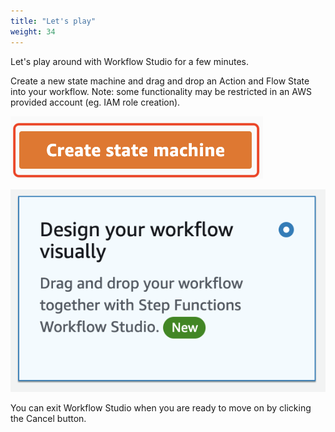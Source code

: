 ```yaml
---
title: "Let's play"
weight: 34
---
```


Let's play around with Workflow Studio for a few minutes.

Create a new state machine and drag and drop an Action and Flow State into your workflow. Note: some functionality may be restricted in an AWS provided account (eg. IAM role creation).

![Create State Machine](/static/img/module-1/create-state-machine.png)

![Design Visually](/static/img/module-1/design.png)

You can exit Workflow Studio when you are ready to move on by clicking the Cancel button.
